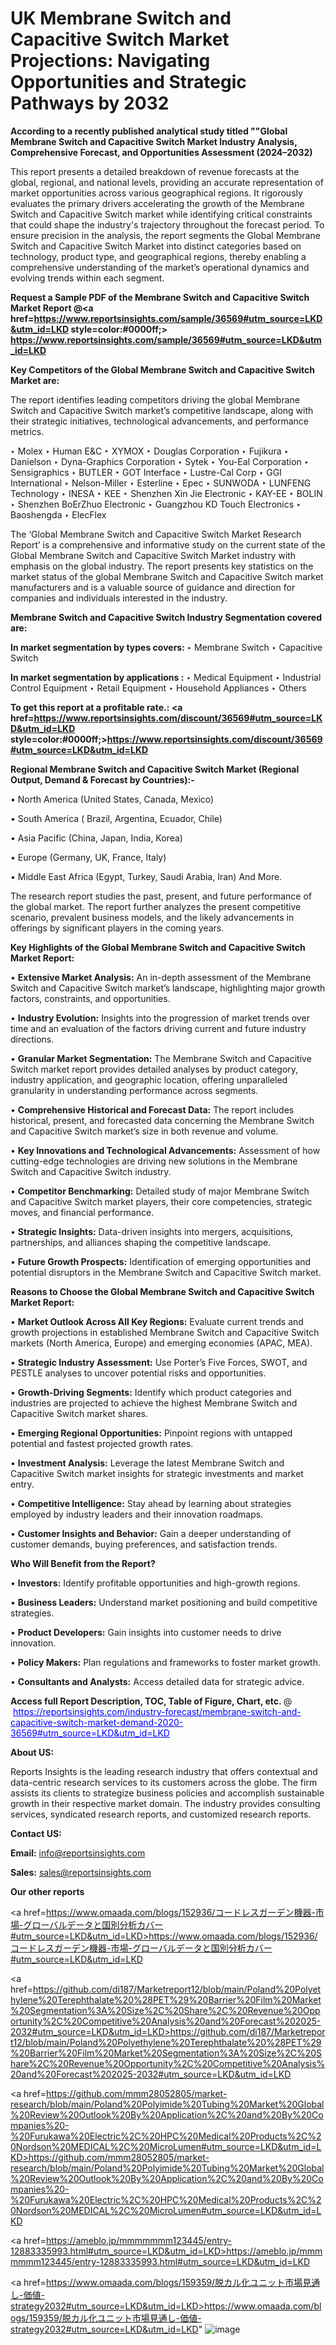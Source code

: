 # UK Membrane Switch and Capacitive Switch Market Projections: Navigating Opportunities and Strategic Pathways by 2032

<strong>According to a recently published analytical study titled ""Global Membrane Switch and Capacitive Switch Market Industry Analysis, Comprehensive Forecast, and Opportunities Assessment (2024–2032)</strong>

This report presents a detailed breakdown of revenue forecasts at the global, regional, and national levels, providing an accurate representation of market opportunities across various geographical regions. It rigorously evaluates the primary drivers accelerating the growth of the Membrane Switch and Capacitive Switch market while identifying critical constraints that could shape the industry's trajectory throughout the forecast period. To ensure precision in the analysis, the report segments the Global Membrane Switch and Capacitive Switch Market into distinct categories based on technology, product type, and geographical regions, thereby enabling a comprehensive understanding of the market’s operational dynamics and evolving trends within each segment.

<strong>Request a Sample PDF of the Membrane Switch and Capacitive Switch Market Report </strong><strong>@<a href=https://www.reportsinsights.com/sample/36569#utm_source=LKD&utm_id=LKD style=color:#0000ff;> https://www.reportsinsights.com/sample/36569#utm_source=LKD&utm_id=LKD</a></strong></font>

<strong>Key Competitors of the Global Membrane Switch and Capacitive Switch Market are:</strong>

The report identifies leading competitors driving the global Membrane Switch and Capacitive Switch market’s competitive landscape, along with their strategic initiatives, technological advancements, and performance metrics.

‣ Molex
‣ Human E&C
‣ XYMOX
‣ Douglas Corporation
‣ Fujikura
‣ Danielson
‣ Dyna-Graphics Corporation
‣ Sytek
‣ You-Eal Corporation
‣ Sensigraphics
‣ BUTLER
‣ GOT Interface
‣ Lustre-Cal Corp
‣ GGI International
‣ Nelson-Miller
‣ Esterline
‣ Epec
‣ SUNWODA
‣ LUNFENG Technology
‣ INESA
‣ KEE
‣ Shenzhen Xin Jie Electronic
‣ KAY-EE
‣ BOLIN
‣ Shenzhen BoErZhuo Electronic
‣ Guangzhou KD Touch Electronics
‣ Baoshengda
‣ ElecFlex

The ‘Global Membrane Switch and Capacitive Switch Market Research Report’ is a comprehensive and informative study on the current state of the Global Membrane Switch and Capacitive Switch Market industry with emphasis on the global industry. The report presents key statistics on the market status of the global Membrane Switch and Capacitive Switch market manufacturers and is a valuable source of guidance and direction for companies and individuals interested in the industry.

<strong>Membrane Switch and Capacitive Switch Industry Segmentation covered are:</strong>

<strong>In market segmentation by types covers: </strong> 
‣ Membrane Switch
‣ Capacitive Switch

<strong>In market segmentation by applications :</strong> 
‣ Medical Equipment
‣ Industrial Control Equipment
‣ Retail Equipment
‣ Household Appliances
‣ Others

<strong>To get this report at a profitable rate.: <a href=https://www.reportsinsights.com/discount/36569#utm_source=LKD&utm_id=LKD style=color:#0000ff;>https://www.reportsinsights.com/discount/36569#utm_source=LKD&utm_id=LKD</a></strong></font>

<strong>Regional Membrane Switch and Capacitive Switch Market (Regional Output, Demand &amp; Forecast by Countries):-</strong>

• North America (United States, Canada, Mexico)

• South America ( Brazil, Argentina, Ecuador, Chile)

• Asia Pacific (China, Japan, India, Korea)

• Europe (Germany, UK, France, Italy)

• Middle East Africa (Egypt, Turkey, Saudi Arabia, Iran) And More.

The research report studies the past, present, and future performance of the global market. The report further analyzes the present competitive scenario, prevalent business models, and the likely advancements in offerings by significant players in the coming years.

<strong>Key Highlights of the Global Membrane Switch and Capacitive Switch Market Report:</strong>

• <strong>Extensive Market Analysis:</strong> An in-depth assessment of the Membrane Switch and Capacitive Switch market’s landscape, highlighting major growth factors, constraints, and opportunities.

• <strong>Industry Evolution:</strong> Insights into the progression of market trends over time and an evaluation of the factors driving current and future industry directions.

• <strong>Granular Market Segmentation:</strong> The Membrane Switch and Capacitive Switch market report provides detailed analyses by product category, industry application, and geographic location, offering unparalleled granularity in understanding performance across segments.

• <strong>Comprehensive Historical and Forecast Data:</strong> The report includes historical, present, and forecasted data concerning the Membrane Switch and Capacitive Switch market’s size in both revenue and volume.

• <strong>Key Innovations and Technological Advancements:</strong> Assessment of how cutting-edge technologies are driving new solutions in the Membrane Switch and Capacitive Switch industry.

• <strong>Competitor Benchmarking:</strong> Detailed study of major Membrane Switch and Capacitive Switch market players, their core competencies, strategic moves, and financial performance.

• <strong>Strategic Insights:</strong> Data-driven insights into mergers, acquisitions, partnerships, and alliances shaping the competitive landscape.

• <strong>Future Growth Prospects:</strong> Identification of emerging opportunities and potential disruptors in the Membrane Switch and Capacitive Switch market.

<strong>Reasons to Choose the Global Membrane Switch and Capacitive Switch Market Report:</strong>

• <strong>Market Outlook Across All Key Regions:</strong> Evaluate current trends and growth projections in established Membrane Switch and Capacitive Switch markets (North America, Europe) and emerging economies (APAC, MEA).

• <strong>Strategic Industry Assessment:</strong> Use Porter’s Five Forces, SWOT, and PESTLE analyses to uncover potential risks and opportunities.

• <strong>Growth-Driving Segments:</strong> Identify which product categories and industries are projected to achieve the highest Membrane Switch and Capacitive Switch market shares.

• <strong>Emerging Regional Opportunities:</strong> Pinpoint regions with untapped potential and fastest projected growth rates.

• <strong>Investment Analysis:</strong> Leverage the latest Membrane Switch and Capacitive Switch market insights for strategic investments and market entry.

• <strong>Competitive Intelligence:</strong> Stay ahead by learning about strategies employed by industry leaders and their innovation roadmaps.

• <strong>Customer Insights and Behavior:</strong> Gain a deeper understanding of customer demands, buying preferences, and satisfaction trends.

<strong>Who Will Benefit from the Report?</strong>

• <strong>Investors:</strong> Identify profitable opportunities and high-growth regions.

• <strong>Business Leaders:</strong> Understand market positioning and build competitive strategies.

• <strong>Product Developers:</strong> Gain insights into customer needs to drive innovation.

• <strong>Policy Makers:</strong> Plan regulations and frameworks to foster market growth.

• <strong>Consultants and Analysts:</strong> Access detailed data for strategic advice.
</ul>
<strong>Access full Report Description, TOC, Table of Figure, Chart, etc. </strong>@  <a href=https://reportsinsights.com/industry-forecast/membrane-switch-and-capacitive-switch-market-demand-2020-36569#utm_source=LKD&utm_id=LKD style=color:#0000ff;>https://reportsinsights.com/industry-forecast/membrane-switch-and-capacitive-switch-market-demand-2020-36569#utm_source=LKD&utm_id=LKD</a></font>

<strong><strong>About US</strong>:</strong>

Reports Insights is the leading research industry that offers contextual and data-centric research services to its customers across the globe. The firm assists its clients to strategize business policies and accomplish sustainable growth in their respective market domain. The industry provides consulting services, syndicated research reports, and customized research reports.

<strong>Contact US:</strong>

<p class=""""><b>Email:</b> <a href=mailto:info@reportsinsights.com>info@reportsinsights.com</a></p>
<p class=""""><b>Sales:</b> <a href=mailto:sales@reportsinsights.com>sales@reportsinsights.com</a></p>

<strong>Our other reports</strong>

<a href=https://www.omaada.com/blogs/152936/コードレスガーデン機器-市場-グローバルデータと国別分析カバー#utm_source=LKD&utm_id=LKD>https://www.omaada.com/blogs/152936/コードレスガーデン機器-市場-グローバルデータと国別分析カバー#utm_source=LKD&utm_id=LKD</a>

<a href=https://github.com/di187/Marketreport12/blob/main/Poland%20Polyethylene%20Terephthalate%20%28PET%29%20Barrier%20Film%20Market%20Segmentation%3A%20Size%2C%20Share%2C%20Revenue%20Opportunity%2C%20Competitive%20Analysis%20and%20Forecast%202025-2032#utm_source=LKD&utm_id=LKD>https://github.com/di187/Marketreport12/blob/main/Poland%20Polyethylene%20Terephthalate%20%28PET%29%20Barrier%20Film%20Market%20Segmentation%3A%20Size%2C%20Share%2C%20Revenue%20Opportunity%2C%20Competitive%20Analysis%20and%20Forecast%202025-2032#utm_source=LKD&utm_id=LKD</a>

<a href=https://github.com/mmm28052805/market-research/blob/main/Poland%20Polyimide%20Tubing%20Market%20Global%20Review%20Outlook%20By%20Application%2C%20and%20By%20Companies%20-%20Furukawa%20Electric%2C%20HPC%20Medical%20Products%2C%20Nordson%20MEDICAL%2C%20MicroLumen#utm_source=LKD&utm_id=LKD>https://github.com/mmm28052805/market-research/blob/main/Poland%20Polyimide%20Tubing%20Market%20Global%20Review%20Outlook%20By%20Application%2C%20and%20By%20Companies%20-%20Furukawa%20Electric%2C%20HPC%20Medical%20Products%2C%20Nordson%20MEDICAL%2C%20MicroLumen#utm_source=LKD&utm_id=LKD</a>

<a href=https://ameblo.jp/mmmmmmm123445/entry-12883335993.html#utm_source=LKD&utm_id=LKD>https://ameblo.jp/mmmmmmm123445/entry-12883335993.html#utm_source=LKD&utm_id=LKD</a>

<a href=https://www.omaada.com/blogs/159359/脱カル化ユニット市場見通し-価値-strategy2032#utm_source=LKD&utm_id=LKD>https://www.omaada.com/blogs/159359/脱カル化ユニット市場見通し-価値-strategy2032#utm_source=LKD&utm_id=LKD</a>"
![image](https://github.com/user-attachments/assets/7a1c94c4-cb96-4792-8f97-14eb0851358e)

